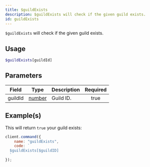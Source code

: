 ```yaml
---
title: $guildExists
description: $guildExists will check if the given guild exists.
id: guildExists
---
```


`$guildExists` will check if the given guild exists.

## Usage

```php
$guildExists[guildId]
```

## Parameters

| Field   | Type                                                                                              | Description | Required |
| ------- | ------------------------------------------------------------------------------------------------- | ----------- | :------: |
| guildId | [number](https://developer.mozilla.org/en-US/docs/Web/JavaScript/Reference/Global_Objects/Number) | Guild ID.   |   true   |

## Example(s)

This will return `true` your guild exists:

```javascript
client.command({
    name: "guildExists",
    code: `
  $guildExists[$guildID]
  `
});
```
